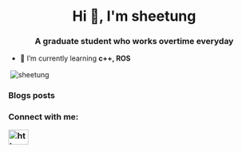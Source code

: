 <h1 align="center">Hi 👋, I'm sheetung</h1>
<h3 align="center">A graduate student who works overtime everyday</h3>

- 🌱 I’m currently learning **c++, ROS**

<p>&nbsp;<img align="center" src="https://github-readme-stats.vercel.app/api?username=sheetung&show_icons=true&locale=en" alt="sheetung" /></p>


### Blogs posts
<!-- BLOG-POST-LIST:START -->
<!-- BLOG-POST-LIST:END -->

<h3 align="left">Connect with me:
<p align="left">
<a href="https://blog.moontung.top/index.xml" target="blank"><img align="center" src="https://raw.githubusercontent.com/rahuldkjain/github-profile-readme-generator/master/src/images/icons/Social/rss.svg" alt="https://blog.moontung.top/index.xml" height="30" width="40" /></a>
</p></h3>
